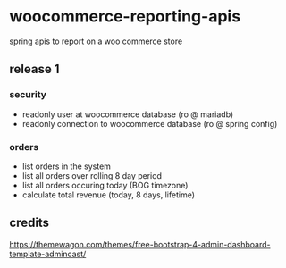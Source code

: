 # woocommerce-reporting-apis
spring apis to report on a woo commerce  store

## release 1

### security

* readonly user at woocommerce database (ro @ mariadb)
* readonly connection to woocommerce database (ro @ spring config)

### orders

* list orders in the system
* list all orders over rolling 8 day period
* list all orders occuring today (BOG timezone)
* calculate total revenue (today, 8 days, lifetime)

## credits

https://themewagon.com/themes/free-bootstrap-4-admin-dashboard-template-admincast/
